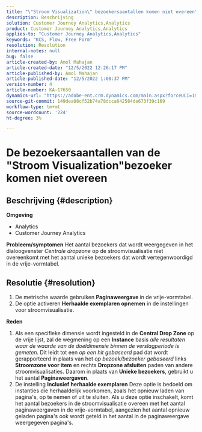 ```yaml
---
title: "\"Stroom Visualization\" bezoekersaantallen komen niet overeen"
description: Beschrijving
solution: Customer Journey Analytics,Analytics
product: Customer Journey Analytics,Analytics
applies-to: "Customer Journey Analytics,Analytics"
keywords: "KCS, Flow, Free Form"
resolution: Resolution
internal-notes: null
bug: false
article-created-by: Amol Mahajan
article-created-date: "12/5/2022 12:26:17 PM"
article-published-by: Amol Mahajan
article-published-date: "12/5/2022 1:08:37 PM"
version-number: 4
article-number: KA-17650
dynamics-url: "https://adobe-ent.crm.dynamics.com/main.aspx?forceUCI=1&pagetype=entityrecord&etn=knowledgearticle&id=d1428bfe-9774-ed11-81ab-6045bd0061cb"
source-git-commit: 149dea08cf52b74a78dcca642584de673f39c169
workflow-type: tm+mt
source-wordcount: '224'
ht-degree: 3%

---
```


# De bezoekersaantallen van de &quot;Stroom Visualization&quot;bezoeker komen niet overeen

## Beschrijving {#description}

<b>Omgeving</b>
- Analytics
- Customer Journey Analytics



<b>Probleem/symptomen</b>
Het aantal bezoekers dat wordt weergegeven in het dialoogvenster *Centrale dropzone* op de stroomvisualisatie niet overeenkomt met het aantal unieke bezoekers dat wordt vertegenwoordigd in de vrije-vormtabel.


## Resolutie {#resolution}


1. De metrische waarde gebruiken <b>Paginaweergave </b>in de vrije-vormtabel.
2. De optie activeren <b>Herhaalde exemplaren opnemen</b> in de instellingen voor stroomvisualisatie.




<b>Reden</b>

1. Als een specifieke dimensie wordt ingesteld in de <b>Central Drop Zone</b> op de vrije lijst, zal de wegmening op een <b>Instance</b> basis *alle resultaten waar de waarde van de doeldimensie binnen de verslagperiode is gemeten*. Dit leidt tot een *op een hit gebaseerd* pad dat wordt gerapporteerd in plaats van het *op bezoek/bezoeker gebaseerd* links <b>Stroomzone voor item</b> en rechts <b>Dropzone afsluiten</b> paden van andere stroomvisualisaties. Daarom in plaats van <b>Unieke bezoekers</b>, gebruikt u het aantal <b>Paginaweergaven</b>.
2. De instelling <b>Inclusief herhaalde exemplaren</b> Deze optie is bedoeld om instanties die herhaaldelijk voorkomen, zoals het opnieuw laden van pagina&#39;s, op te nemen of uit te sluiten. Als u deze optie inschakelt, komt het aantal bezoekers in de stroomvisualisatie overeen met het aantal paginaweergaven in de vrije-vormtabel, aangezien het aantal opnieuw geladen pagina&#39;s ook wordt geteld in het aantal in de paginaweergave weergegeven pagina&#39;s.

